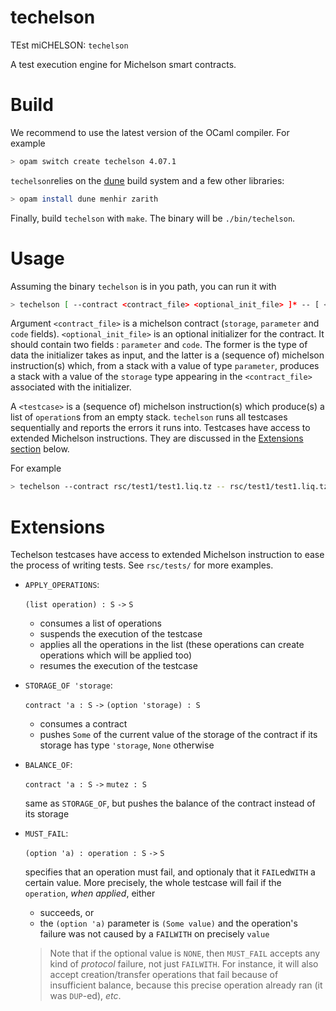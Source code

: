# techelson

TEst miCHELSON: `techelson`

A test execution engine for Michelson smart contracts.

# Build

We recommend to use the latest version of the OCaml compiler. For example

```bash
> opam switch create techelson 4.07.1
```

`techelson`relies on the [dune] build system and a few other libraries:

```bash
> opam install dune menhir zarith
```

Finally, build `techelson` with `make`. The binary will be `./bin/techelson`.

# Usage

Assuming the binary `techelson` is in you path, you can run it with

```bash
> techelson [ --contract <contract_file> <optional_init_file> ]* -- [ <testcase> ]*
```

Argument `<contract_file>` is a michelson contract (`storage`, `parameter` and `code` fields). `<optional_init_file>` is an optional initializer for the contract. It should contain two fields : `parameter` and `code`. The former is the type of data the initializer takes as input, and the latter is a (sequence of) michelson instruction(s) which, from a stack with a value of type `parameter`, produces a stack with a value of the `storage` type appearing in the `<contract_file>` associated with the initializer.

A `<testcase>` is a (sequence of) michelson instruction(s) which produce(s) a list of `operation`s from an empty stack. `techelson` runs all testcases sequentially and reports the errors it runs into. Testcases have access to extended Michelson instructions. They are discussed in the [Extensions section](#extensions) below.

For example

```bash
> techelson --contract rsc/test1/test1.liq.tz -- rsc/test1/test1.liq.tz.tst
```

# Extensions

Techelson testcases have access to extended Michelson instruction to ease the process of writing tests. See `rsc/tests/` for more examples.

- `APPLY_OPERATIONS`:

    `(list operation) : S` `->` `S`

    - consumes a list of operations
    - suspends the execution of the testcase
    - applies all the operations in the list (these operations can create operations which will be applied too)
    - resumes the execution of the testcase

- `STORAGE_OF 'storage`:

    `contract 'a : S` `->` `(option 'storage) : S`

    - consumes a contract
    - pushes `Some` of the current value of the storage of the contract if its storage has type `'storage`, `None` otherwise

- `BALANCE_OF`:

    `contract 'a : S` `->` `mutez : S`

    same as `STORAGE_OF`, but pushes the balance of the contract instead of its storage

- `MUST_FAIL`:

    `(option 'a) : operation : S` `->` `S`

    specifies that an operation must fail, and optionaly that it `FAIL`ed`WITH` a certain value. More precisely, the whole testcase will fail if the `operation`, *when applied*, either

    - succeeds, or
    - the `(option 'a)` parameter is `(Some value)` and the operation's failure was not caused by a `FAILWITH` on precisely `value`
    
    > Note that if the optional value is `NONE`, then `MUST_FAIL` accepts any kind of *protocol* failure, not just `FAILWITH`. For instance, it will also accept creation/transfer operations that fail because of insufficient balance, because this precise operation already ran (it was `DUP`-ed), *etc*.

[dune]:https://github.com/ocaml/dune (Dune project manager's Github page)